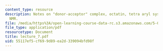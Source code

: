 ```yaml
---
content_type: resource
description: Notes on "donor-acceptor" complex, octatin, tetra aryl system, and solid-state
  NMR.
file: /media/https%3A/open-learning-course-data-rc.s3.amazonaws.com/5-05-principles-of-inorganic-chemistry-iii-spring-2005/55117ef5cf699d89ea2d339094bfd98f_lecture_7.pdf
file_type: application/pdf
resourcetype: Document
title: lecture_7.pdf
uid: 55117ef5-cf69-9d89-ea2d-339094bfd98f
---
```

